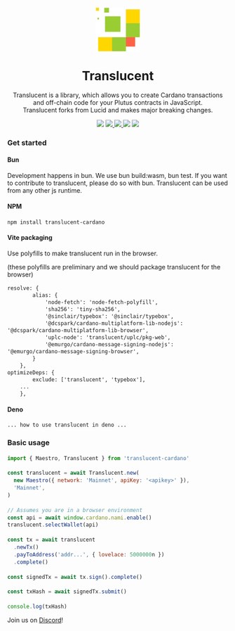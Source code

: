 <p align="center">
  <img width="100px" src="./logo/translucent.svg" align="center"/>
  <h1 align="center">Translucent</h1>
  <p align="center">Translucent is a library, which allows you to create Cardano transactions and off-chain code for your Plutus contracts in JavaScript.<br/>
  Translucent forks from Lucid and makes major breaking changes.</p>
<p align="center">
    <img src="https://img.shields.io/github/commit-activity/m/txpipe/translucent?style=for-the-badge" />
    <a href="https://www.npmjs.com/package/translucent-cardano">
      <img src="https://img.shields.io/npm/v/translucent-cardano?style=for-the-badge" />
    </a>
    <a href="https://www.npmjs.com/package/translucent-cardano">
      <img src="https://img.shields.io/npm/dw/translucent-cardano?style=for-the-badge" />
    </a>
    <img src="https://img.shields.io/npm/l/translucent-cardano?style=for-the-badge" />
    <a href="https://twitter.com/txpipe_tools">
      <img src="https://img.shields.io/twitter/follow/txpipe_tools?style=for-the-badge&logo=twitter" />
    </a>
  </p>

</p>

### Get started

#### Bun

Development happens in bun. We use bun build:wasm, bun test. If you want to contribute to translucent, please do so with bun.
Translucent can be used from any other js runtime.

#### NPM

```
npm install translucent-cardano
```

#### Vite packaging

Use polyfills to make translucent run in the browser.

(these polyfills are preliminary and we should package translucent for the browser)
```
resolve: {
		alias: {
			'node-fetch': 'node-fetch-polyfill',
			'sha256': 'tiny-sha256',
			'@sinclair/typebox': '@sinclair/typebox',
			'@dcspark/cardano-multiplatform-lib-nodejs': '@dcspark/cardano-multiplatform-lib-browser',
			'uplc-node': 'translucent/uplc/pkg-web',
			'@emurgo/cardano-message-signing-nodejs': '@emurgo/cardano-message-signing-browser',
		}
	},
optimizeDeps: {
		exclude: ['translucent', 'typebox'],
    ...
	},
```

#### Deno

```
... how to use translucent in deno ...
```

### Basic usage

```js
import { Maestro, Translucent } from 'translucent-cardano'

const translucent = await Translucent.new(
  new Maestro({ network: 'Mainnet', apiKey: '<apikey>' }),
  'Mainnet',
)

// Assumes you are in a browser environment
const api = await window.cardano.nami.enable()
translucent.selectWallet(api)

const tx = await translucent
  .newTx()
  .payToAddress('addr...', { lovelace: 5000000n })
  .complete()

const signedTx = await tx.sign().complete()

const txHash = await signedTx.submit()

console.log(txHash)
```

<!--
### Test

```
bun test
```

This library uses the canonical version of serialization-lib.
We import uplc via a wrapper for the aiken package.

### Build Wasm

The wrappers for uplc are a crate in this repository in the uplc folder.
The command build:wasm uses wasm-pack to build them.

```
deno task build:wasm
```

### Docs

Documentation is a work-in-progress
``` -->

Join us on [Discord](https://discord.gg/FAeAR6jX)!
